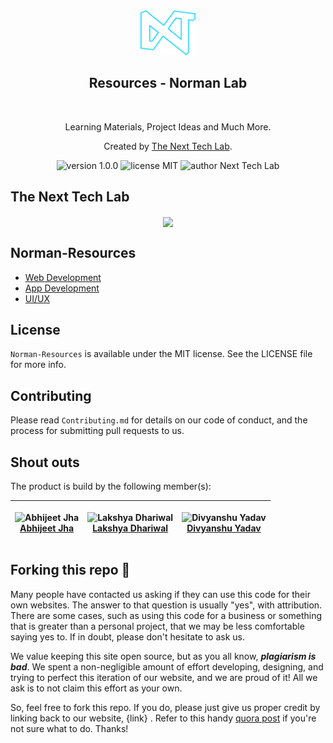 <div align="center">
  <img alt="Next Tech lab Logo" src="Public/logo.png" height="72" />
</div>
<div align="center">
  <h2>Resources - Norman Lab</h2>
</div>

<br>
<p align="center">
Learning Materials, Project Ideas and Much More.
</p>
<p align="center">
Created by <a href="">The Next Tech Lab</a>.
</p>
<p align="center">
    <img src="https://img.shields.io/badge/version-1.0.0-yellowgreen" alt="version 1.0.0"/>
    <img src="https://img.shields.io/badge/license-MIT-brightgreen" alt="license MIT"/>
    <img src="https://img.shields.io/badge/author-Next%20Tech%20Lab-blue" alt="author Next Tech Lab"/>
</p>

## The Next Tech Lab

<p align="center">
<img align="center" src="https://user-images.githubusercontent.com/91051053/204151550-71d5d080-024a-4737-8d36-d4bdb52c1425.png"></img>
</p>

## Norman-Resources
* [Web Development](https://github.com/NextTechLab/Norman-Resources/tree/main/Web)
* [App Development](https://github.com/NextTechLab/Norman-Resources/tree/main/App)
* [UI/UX](https://github.com/NextTechLab/Norman-Resources/tree/main/Ui-Ux)

## License

`Norman-Resources` is available under the MIT license. See the LICENSE file for more info.


## Contributing

Please read `Contributing.md` for details on our code of conduct, and the process for submitting pull requests to us.

## Shout outs
The product is build by the following member(s):

| <p align="center">![Abhijeet Jha](https://github.com/abhijeetjha602.png?size=128)<br>[Abhijeet Jha](https://github.com/abhijeetjha602)</p> | <p align="center">![Lakshya Dhariwal](https://github.com/lakshya-dhariwal.png?size=128)<br>[Lakshya Dhariwal](https://github.com/lakshya-dhariwal)</p> | <p align="center">![Divyanshu Yadav](https://github.com/divyanshu1810.png?size=128)<br>[Divyanshu Yadav](https://github.com/divyanshu1810)</p> | 
| ---------------------------------------------------------------------------------------------------------------------------------- | ---------------------------------------------------------------------------------------------------------------------------------- | ---------------------------------------------------------------------------------------------------------------------------------- | 
## Forking this repo 🚨

Many people have contacted us asking if they can use this code for their own websites. The answer to that question is usually "yes", with attribution. There are some cases, such as using this code for a business or something that is greater than a personal project, that we may be less comfortable saying yes to. If in doubt, please don't hesitate to ask us.

We value keeping this site open source, but as you all know, _**plagiarism is bad**_. We spent a non-negligible amount of effort developing, designing, and trying to perfect this iteration of our website, and we are proud of it! All we ask is to not claim this effort as your own.

So, feel free to fork this repo. If you do, please just give us proper credit by linking back to our website, {link} . Refer to this handy [quora post](https://www.quora.com/Is-it-bad-to-copy-other-peoples-code) if you're not sure what to do. Thanks!

